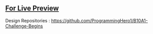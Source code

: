 
## [For Live Preview](https://sheikhmuhammadantor.github.io/assignment-one-batch-10)

Design Repositories : https://github.com/ProgrammingHero1/B10A1-Challenge-Begins
